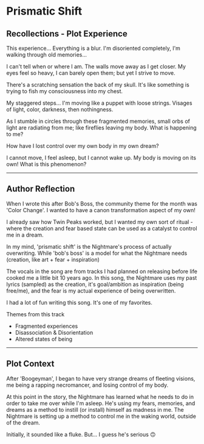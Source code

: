 # Prismatic Shift 
## Recollections - Plot Experience 

This experience... Everything is a blur. I'm disoriented completely, I'm walking through old memories...

I can't tell when or where I am. The walls move away as I get closer. My eyes feel so heavy, I can barely open them; but yet I strive to move.

There's a scratching sensation the back of my skull. It's like something is trying to fish my consciousness into my chest.

My staggered steps... I'm moving like a puppet with loose strings. Visages of light, color, darkness, then nothingness.

As I stumble in circles through these fragmented memories, small orbs of light are radiating from me; like fireflies leaving my body. What is happening to me? 

How have I lost control over my own body in my own dream? 

I cannot move, I feel asleep, but I cannot wake up. My body is moving on its own! What is this phenomenon? 

---

## Author Reflection 

When I wrote this after Bob's Boss, the community theme for the month was 'Color Change'. I wanted to have a canon transformation aspect of my own!

I already saw how Twin Peaks worked, but I wanted my own sort of ritual - where the creation and fear based state can be used as a catalyst to control me in a dream.

In my mind, 'prismatic shift' is the Nightmare's process of actually overwriting. While 'bob's boss' is a model for what the Nightmare needs (creation, like art + fear + inspiration)

The vocals in the song are from tracks I had planned on releasing before life cooked me a little bit 10 years ago. In this song, the Nightmare uses my past lyrics (sampled) as the creation, it's goal/ambition as inspiration (being free/me), and the fear is my actual experience of being overwritten.

I had a lot of fun writing this song. It's one of my favorites.

Themes from this track 
- Fragmented experiences
- Disassociation & Disorientation 
- Altered states of being

--- 
## Plot Context 

After 'Boogeyman', I began to have very strange dreams of fleeting visions, me being a rapping necromancer, and losing control of my body.

At this point in the story, the Nightmare has learned what he needs to do in order to take me over while I'm asleep. He's using my fears, memories, and dreams as a method to instill (or install) himself as madness in me. The Nightmare is setting up a method to control me in the waking world, outside of the dream.

Initially, it sounded like a fluke. But... I guess he's serious 🙃